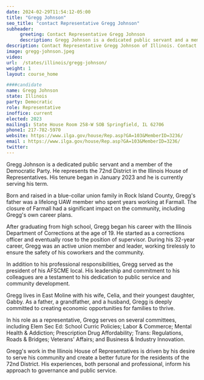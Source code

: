 ```yaml
---
date: 2024-02-29T11:54:12-05:00
title: "Gregg Johnson"
seo_title: "contact Representative Gregg Johnson"
subheader:
     greeting: Contact Representative Gregg Johnson
     description: Gregg Johnson is a dedicated public servant and a member of the Democratic Party. He represents the 72nd District in the Illinois House of Representatives. His tenure began in January 2023 and he is currently serving his term.
description: Contact Representative Gregg Johnson of Illinois. Contact information for Gregg Johnson includes email address, phone number, and mailing address.
image: gregg-johnson.jpeg
video:
url:  /states/illinois/gregg-johnson/
weight: 1
layout: course_home

####candidate
name: Gregg Johnson
state: Illinois
party: Democratic
role: Representative
inoffice: current
elected: 2023
mailing1: State House Room 258-W SOB Springfield, IL 62706
phone1: 217-782-5970
website: https://www.ilga.gov/house/Rep.asp?GA=103&MemberID=3236/
email : https://www.ilga.gov/house/Rep.asp?GA=103&MemberID=3236/
twitter:
---
```


Gregg Johnson is a dedicated public servant and a member of the Democratic Party. He represents the 72nd District in the Illinois House of Representatives. His tenure began in January 2023 and he is currently serving his term.

Born and raised in a blue-collar union family in Rock Island County, Gregg's father was a lifelong UAW member who spent years working at Farmall. The closure of Farmall had a significant impact on the community, including Gregg's own career plans.

After graduating from high school, Gregg began his career with the Illinois Department of Corrections at the age of 19. He started as a corrections officer and eventually rose to the position of supervisor. During his 32-year career, Gregg was an active union member and leader, working tirelessly to ensure the safety of his coworkers and the community.

In addition to his professional responsibilities, Gregg served as the president of his AFSCME local. His leadership and commitment to his colleagues are a testament to his dedication to public service and community development.

Gregg lives in East Moline with his wife, Celia, and their youngest daughter, Gabby. As a father, a grandfather, and a husband, Gregg is deeply committed to creating economic opportunities for families to thrive.

In his role as a representative, Gregg serves on several committees, including Elem Sec Ed: School Curric Policies; Labor & Commerce; Mental Health & Addiction; Prescription Drug Affordability; Trans: Regulations, Roads & Bridges; Veterans' Affairs; and Business & Industry Innovation.

Gregg's work in the Illinois House of Representatives is driven by his desire to serve his community and create a better future for the residents of the 72nd District. His experiences, both personal and professional, inform his approach to governance and public service.
